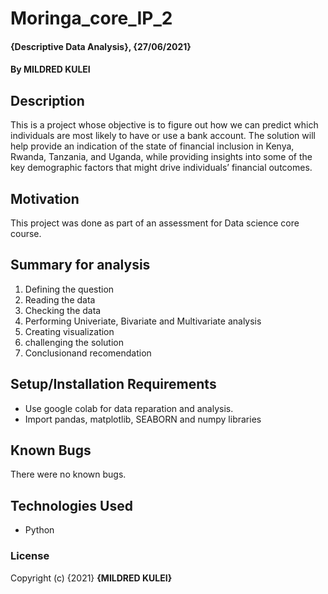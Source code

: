 # Moringa_core_IP_2
#### {Descriptive Data Analysis}, {27/06/2021}
#### By MILDRED KULEI
## Description
This is a project whose objective is to figure out how we can predict which individuals are most likely to have or use a bank account. The solution will help provide an indication of the state of financial inclusion in Kenya, Rwanda, Tanzania, and Uganda, while providing insights into some of the key demographic factors that might drive individuals’ financial outcomes.
## Motivation
This project was done as part of an assessment for Data science core course.
## Summary for analysis
1. Defining the question
2. Reading the data
3. Checking the data
4. Performing Univeriate, Bivariate and Multivariate analysis
5. Creating visualization
6. challenging the solution
7. Conclusionand recomendation
## Setup/Installation Requirements
* Use google colab for data reparation and analysis.
* Import pandas, matplotlib, SEABORN and numpy libraries
## Known Bugs
There were no known bugs.
## Technologies Used
* Python
### License
Copyright (c) {2021} **{MILDRED KULEI}**
